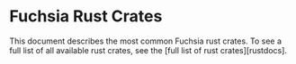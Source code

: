 # Fuchsia Rust Crates

This document describes the most common Fuchsia rust crates. To see a full list
of all available rust crates, see the [full list of rust crates][rustdocs].
